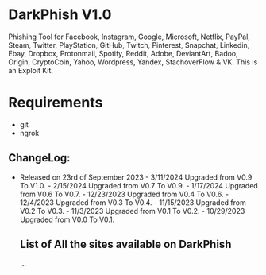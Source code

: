 # DarkPhish V1.0
Phishing Tool for Facebook, Instagram, Google, Microsoft, Netflix, PayPal, Steam, Twitter, PlayStation, GitHub, Twitch, Pinterest, Snapchat, Linkedin, Ebay, Dropbox, Protonmail, Spotify, Reddit, Adobe, DeviantArt, Badoo, Origin, CryptoCoin, Yahoo, Wordpress, Yandex, StachoverFlow & VK. This is an Exploit Kit.

# Requirements
- git
- ngrok

## ChangeLog:
- Released on 23rd of September 2023
        - 3/11/2024 Upgraded from V0.9 To V1.0.
        - 2/15/2024 Upgraded from V0.7 To V0.9.
        - 1/17/2024 Upgraded from V0.6 To V0.7.
        - 12/23/2023 Upgraded from V0.4 To V0.6.
        - 12/4/2023 Upgraded from V0.3 To V0.4.
        - 11/15/2023 Upgraded from V0.2 To V0.3.
        - 11/3/2023 Upgraded from V0.1 To V0.2.
        - 10/29/2023 Upgraded from V0.0 To V0.1.

  ## List of All the sites available on DarkPhish
  ...
  
